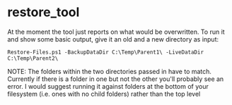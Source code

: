 # restore_tool

At the moment the tool just reports on what would be overwritten. To run it and show some basic output, give it an old and a new directory as input:

```Restore-Files.ps1 -BackupDataDir C:\Temp\Parent1\ -LiveDataDir C:\Temp\Parent2\```

NOTE: The folders within the two directories passed in have to match. Currently if there is a folder in one but not the other you'll probably see an error. I would suggest running it against folders at the bottom of your filesystem (i.e. ones with no child folders) rather than the top level

